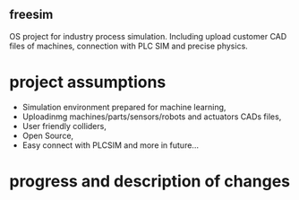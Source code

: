 ## freesim
<a name="readme-top"></a>
OS project for industry process simulation. Including upload customer CAD files of machines, connection with PLC SIM and precise physics.

# project assumptions
  - Simulation environment prepared for machine learning,
  - Uploadinmg machines/parts/sensors/robots and actuators CADs files,
  - User friendly colliders,
  - Open Source,
  - Easy connect with PLCSIM and more in future...

# progress and description of changes
